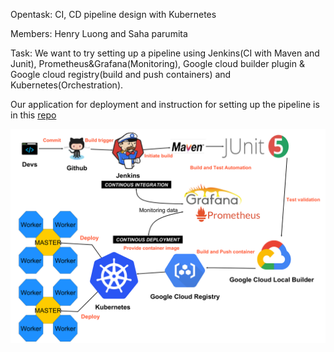Opentask: CI, CD pipeline design with Kubernetes

Members: Henry Luong and Saha parumita

Task: We want to try setting up a pipeline using Jenkins(CI with Maven and Junit), Prometheus&Grafana(Monitoring), Google cloud builder plugin & Google cloud registry(build and push containers) and Kubernetes(Orchestration). 

Our application for deployment and instruction for setting up the pipeline is in this [repo](https://github.com/Tailp/CI)  

![Pipeline](CI-CDdesign.png)


